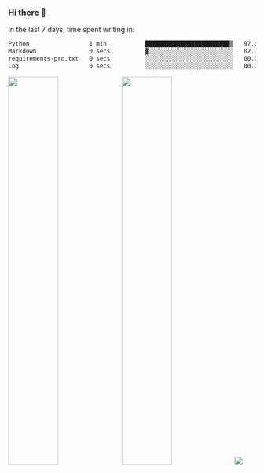 ### Hi there 👋

In the last 7 days, time spent writing in:

<!--START_SECTION:waka-->

```txt
Python                 1 min           ████████████████████████▒   97.07 %
Markdown               0 secs          ▓░░░░░░░░░░░░░░░░░░░░░░░░   02.75 %
requirements-pro.txt   0 secs          ░░░░░░░░░░░░░░░░░░░░░░░░░   00.09 %
Log                    0 secs          ░░░░░░░░░░░░░░░░░░░░░░░░░   00.09 %
```

<!--END_SECTION:waka-->

<img src="https://wakatime.com/share/@jimtje/5d0c92de-08f8-4a72-8f2f-6a9693d1e318.svg" width=45% height=45%> <img src="https://wakatime.com/share/@jimtje/501498ae-bda5-4da7-a89d-b40bcdd5556d.svg" width=45% height=45%>
![](https://hit.yhype.me/github/profile?user_id=43537315)
